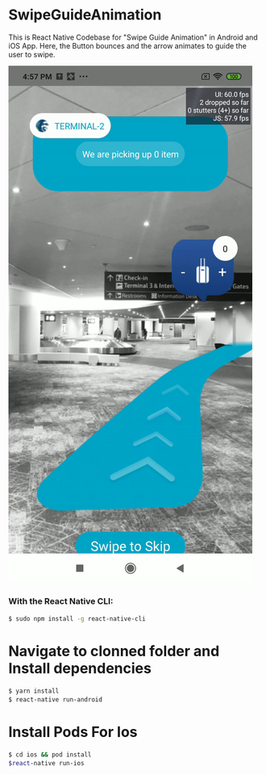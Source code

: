 # SwipeGuideAnimation
This is React Native Codebase for "Swipe Guide Animation" in Android and iOS App. Here, the Button bounces and the arrow animates to guide the user to swipe.

![](https://github.com/technoexponent02/Lexanimation/blob/master/demo.gif)

### With the React Native CLI:


```bash
$ sudo npm install -g react-native-cli
```

# Navigate to clonned folder and Install dependencies

```bash
$ yarn install
$ react-native run-android
```

# Install Pods For Ios

```bash
$ cd ios && pod install
$react-native run-ios
```
